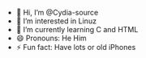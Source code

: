 - 👋 Hi, I’m @Cydia-source
- 👀 I’m interested in Linuz
- 🌱 I’m currently learning C and HTML
- 😄 Pronouns: He Him
- ⚡ Fun fact: Have lots or old iPhones
